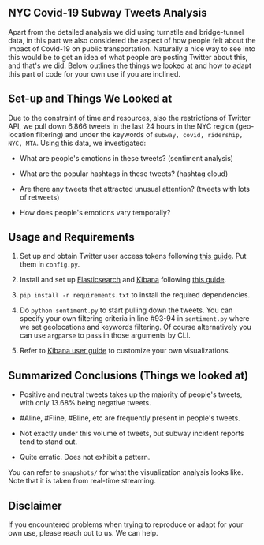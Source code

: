## NYC Covid-19 Subway Tweets Analysis

Apart from the detailed analysis we did using turnstile and bridge-tunnel data, in this part we also considered the aspect of how people felt about the impact of Covid-19 on public transportation. Naturally a nice way to see into this would be to get an idea of what people are posting Twitter about this, and that's we did. Below outlines the things we looked at and how to adapt this part of code for your own use if you are inclined.

## Set-up and Things We Looked at

Due to the constraint of time and resources, also the restrictions of Twitter API, we pull down 6,866 tweets in the last 24 hours in the NYC region (geo-location filtering) and under the keywords of ```subway, covid, ridership, NYC, MTA```. Using this data, we investigated:

+ What are people's emotions in these tweets? (sentiment analysis) 

+ What are the popular hashtags in these tweets? (hashtag cloud)

+ Are there any tweets that attracted unusual attention? (tweets with lots of retweets)

+ How does people's emotions vary temporally?

## Usage and Requirements

1. Set up and obtain Twitter user access tokens following [this guide](https://developer.twitter.com/en/docs/basics/authentication/oauth-1-0a/obtaining-user-access-token). Put them in ```config.py```.

2. Install and set up [Elasticsearch](https://www.elastic.co/) and [Kibana](https://www.elastic.co/kibana) following [this guide](https://www.digitalocean.com/community/tutorials/how-to-install-elasticsearch-logstash-and-kibana-elastic-stack-on-ubuntu-18-04).

3. ```pip install -r requirements.txt``` to install the required dependencies. 

4. Do ```python sentiment.py``` to start pulling down the tweets. You can specify your own filtering criteria in line #93-94 in ```sentiment.py``` where we set geolocations and keywords filtering. Of course alternatively you can use ```argparse``` to pass in those arguments by CLI.

5. Refer to [Kibana user guide](https://www.elastic.co/guide/en/kibana/7.6/index.html) to customize your own visualizations.

## Summarized Conclusions (Things we looked at)

+ Positive and neutral tweets takes up the majority of people's tweets, with only 13.68% being negative tweets.

+ #Aline, #Fline, #Bline, etc are frequently present in people's tweets.

+ Not exactly under this volume of tweets, but subway incident reports tend to stand out.

+ Quite erratic. Does not exhibit a pattern.

You can refer to ```snapshots/``` for what the visualization analysis looks like. Note that it is taken from real-time streaming. 

## Disclaimer

If you encountered problems when trying to reproduce or adapt for your own use, please reach out to us. We can help.
